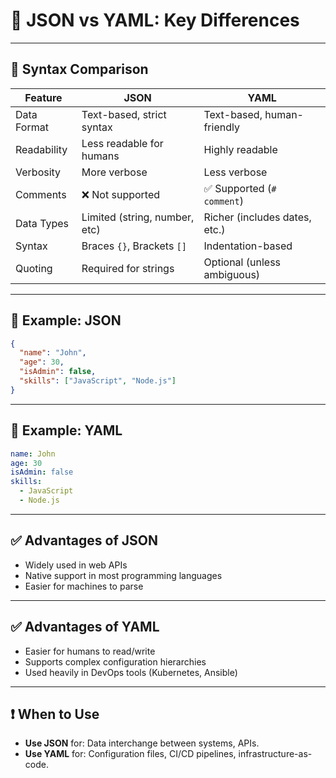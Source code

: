 
# 📄 JSON vs YAML: Key Differences

---

## 🔧 Syntax Comparison

| Feature             | JSON                          | YAML                          |
|---------------------|-------------------------------|-------------------------------|
| Data Format         | Text-based, strict syntax     | Text-based, human-friendly    |
| Readability         | Less readable for humans      | Highly readable               |
| Verbosity           | More verbose                  | Less verbose                  |
| Comments            | ❌ Not supported               | ✅ Supported (`# comment`)     |
| Data Types          | Limited (string, number, etc) | Richer (includes dates, etc.) |
| Syntax              | Braces `{}`, Brackets `[]`    | Indentation-based             |
| Quoting             | Required for strings          | Optional (unless ambiguous)   |

---

## 🧩 Example: JSON

```json
{
  "name": "John",
  "age": 30,
  "isAdmin": false,
  "skills": ["JavaScript", "Node.js"]
}
```

---

## 🧩 Example: YAML

```yaml
name: John
age: 30
isAdmin: false
skills:
  - JavaScript
  - Node.js
```

---

## ✅ Advantages of JSON

- Widely used in web APIs
- Native support in most programming languages
- Easier for machines to parse

---

## ✅ Advantages of YAML

- Easier for humans to read/write
- Supports complex configuration hierarchies
- Used heavily in DevOps tools (Kubernetes, Ansible)

---

## ❗ When to Use

- **Use JSON** for: Data interchange between systems, APIs.
- **Use YAML** for: Configuration files, CI/CD pipelines, infrastructure-as-code.

